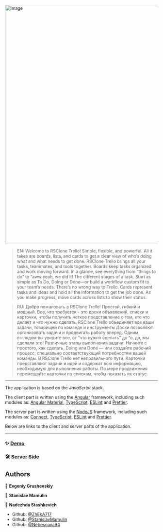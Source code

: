 <img width="788" alt="image" src="https://github.com/StanislavMamulin/rsclone-trello/assets/31639106/a74ed33a-69de-4d73-8898-765119d8852c">


> EN: Welcome to RSClone Trello! Simple, flexible, and powerful. All it takes are boards, lists, and cards to get a clear view of who’s doing what and what needs to get done. RSClone Trello brings all your tasks, teammates, and tools together. Boards keep tasks organized and work moving forward. In a glance, see everything from “things to do” to “aww yeah, we did it! The different stages of a task. Start as simple as To Do, Doing or Done—or build a workflow custom fit to your team’s needs. There’s no wrong way to Trello. Cards represent tasks and ideas and hold all the information to get the job done. As you make progress, move cards across lists to show their status.

> RU: Добро пожаловать в RSClone Trello! Простой, гибкий и мощный. Все, что требуется - это доски объявлений, списки и карточки, чтобы получить четкое представление о том, кто что делает и что нужно сделать. RSClone Trello объединяет все ваши задачи, товарищей по команде и инструменты Доски позволяют организовать задачи и продвигать работу вперед. Одним взглядом вы увидите все, от “что нужно сделать” до “о, да, мы сделали это! Различные этапы выполнения задачи. Начните с простого, как сделать, Doing или Done — или создайте рабочий процесс, специально соответствующий потребностям вашей команды. В RSClone Trello нет неправильного пути. Карточки представляют задачи и идеи и содержат всю информацию, необходимую для выполнения работы. По мере продвижения перемещайте карточки по спискам, чтобы показать их статус.

---
The application is based on the *JavaScript* stack.

The client part is written using the [Angular](https://angular.io/) framework, including such modules as: [Angular Material](https://material.angular.io/), [TypeScript](https://www.typescriptlang.org/), [ESLint](https://eslint.org/) and [Prettier](https://prettier.io/).

The server part is written using the [NodeJS](https://nodejs.org/) framework, including such modules as: [Connect](https://github.com/senchalabs/connect), [TypeScript](https://www.typescriptlang.org/), [ESLint](https://eslint.org/) and [ Prettier](https://prettier.io/).

Below are links to the client and server parts of the application.

---

### ✨ [Demo](https://rsclone-trello.netlify.app/main)

### 🛠 [Server Side](https://github.com/ZhEkA717/server-for-trello/blob/develop/README.md)

## Authors

👤 **Evgeniy Grushevskiy**

👤 **Stanislav Mamulin**

👤 **Nadezhda Stashkevich**

* Github: [@ZhEkA717](https://github.com/ZhEkA717)
* Github: [@StanislavMamulin](https://github.com/StanislavMamulin)
* Github: [@Nebesnaya94](https://github.com/Nebesnaya94)
